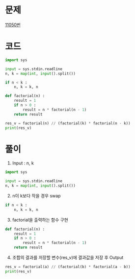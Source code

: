 # 문제
[11050번](https://www.acmicpc.net/problem/11050)

# 코드
```python
import sys

input = sys.stdin.readline
n, k = map(int, input().split())

if n < k : 
    n, k = k, n

def factorial(n) :
    result = 1
    if n > 0 :
        result = n * factorial(n - 1)
    return result

res_v = factorial(n) // (factorial(k) * factorial(n - k))
print(res_v)
```

# 풀이
1. Input : n, k
```python
import sys

input = sys.stdin.readline
n, k = map(int, input().split())
```
2. n이 k보다 작을 경우 swap
```python
if n < k : 
    n, k = k, n
```
3. factorial을 출력하는 함수 구현
```python
def factorial(n) :
    result = 1
    if n > 0 :
        result = n * factorial(n - 1)
    return result
```
4. 조합의 결과를 저장할 변수(res_v)에 결과값을 저장 후 Output
```python
res_v = factorial(a) // (factorial(b) * factorial(a - b))
print(res_v)
```
